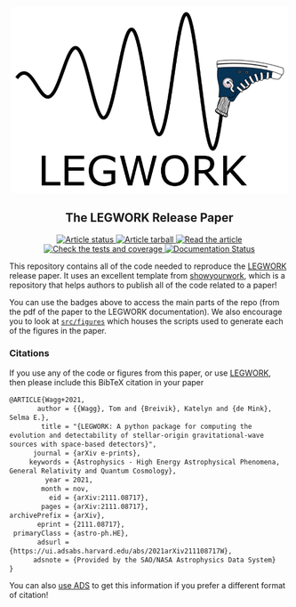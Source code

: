 <p align="center">
    <img width="500", src="https://raw.githubusercontent.com/TeamLEGWORK/LEGWORK/main/docs/images/legwork.png">
</p>
<h2 align="center">The LEGWORK Release Paper</h2>
<p align="center">
    <a href="https://github.com/TeamLEGWORK/LEGWORK-paper/actions/workflows/build.yml">
        <img src="https://github.com/TeamLEGWORK/LEGWORK-paper/actions/workflows/build.yml/badge.svg" alt="Article status"/>
    </a>
    <a href="https://github.com/TeamLEGWORK/LEGWORK-paper/raw/main-pdf/arxiv.tar.gz">
        <img src="https://img.shields.io/badge/article-tarball-blue.svg?style=flat" alt="Article tarball"/>
    </a>
    <a href="https://github.com/TeamLEGWORK/LEGWORK-paper/raw/main-pdf/ms.pdf">
        <img src="https://img.shields.io/badge/article-pdf-blue.svg?style=flat" alt="Read the article"/>
    </a>
    <a href="https://codecov.io/gh/TeamLEGWORK/LEGWORK">
        <img src="https://codecov.io/gh/TeamLEGWORK/LEGWORK/branch/main/graph/badge.svg?token=FUG4RFYCWX" alt="Check the tests and coverage"/>
    </a>
    <a href='https://legwork.readthedocs.io/en/latest/?badge=latest'>
        <img src='https://readthedocs.org/projects/legwork/badge/?version=latest' alt='Documentation Status'/>
    </a>
</p>

This repository contains all of the code needed to reproduce the [LEGWORK](https://github.com/TeamLEGWORK/LEGWORK) release paper. It uses an excellent template from [showyourwork](https://github.com/rodluger/showyourwork), which is a repository that helps authors to publish all of the code related to a paper!

You can use the badges above to access the main parts of the repo (from the pdf of the paper to the LEGWORK documentation). We also encourage you to look at [`src/figures`](src/figures) which houses the scripts used to generate each of the figures in the paper.

### Citations

If you use any of the code or figures from this paper, or use [LEGWORK](https://github.com/TeamLEGWORK/LEGWORK), then please include this BibTeX citation in your paper

```
@ARTICLE{Wagg+2021,
       author = {{Wagg}, Tom and {Breivik}, Katelyn and {de Mink}, Selma E.},
        title = "{LEGWORK: A python package for computing the evolution and detectability of stellar-origin gravitational-wave sources with space-based detectors}",
      journal = {arXiv e-prints},
     keywords = {Astrophysics - High Energy Astrophysical Phenomena, General Relativity and Quantum Cosmology},
         year = 2021,
        month = nov,
          eid = {arXiv:2111.08717},
        pages = {arXiv:2111.08717},
archivePrefix = {arXiv},
       eprint = {2111.08717},
 primaryClass = {astro-ph.HE},
       adsurl = {https://ui.adsabs.harvard.edu/abs/2021arXiv211108717W},
      adsnote = {Provided by the SAO/NASA Astrophysics Data System}
}
```

You can also [use ADS](https://ui.adsabs.harvard.edu/abs/2021arXiv211108717W/exportcitation) to get this information if you prefer a different format of citation!
